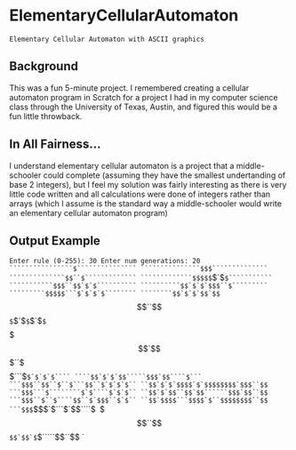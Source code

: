 # ElementaryCellularAutomaton

`Elementary Cellular Automaton with ASCII graphics`

## Background
This was a fun 5-minute project. I remembered creating a cellular automaton program in Scratch for a
project I had in my computer science class through the University of Texas, Austin, and figured this would
be a fun little throwback.

## In All Fairness...
I understand elementary cellular automaton is a project that a middle-schooler could
complete (assuming they have the smallest undertanding of base 2 integers), but I feel my solution was fairly
interesting as there is very little code written and all calculations were done of integers rather than arrays 
(which I assume is the standard way a middle-schooler would write an elementary cellular automaton program)

## Output Example

`Enter rule (0-255): 30
Enter num generations: 20
````````````````$```````````````
```````````````$$$``````````````
``````````````$$``$`````````````
`````````````$$$$$`$````````````
````````````$$`$````$```````````
```````````$$$``$$`$`$``````````
``````````$$`$`$`$$$``$`````````
`````````$$$$$```$`$`$`$````````
````````$$`$`$`$$`$$````$```````
```````$$$``$$``$``$`$`$`$``````
``````$$`$`$`$$$$$$$`$$$``$`````
`````$$$$$```$```````$`$`$`$````
````$$`$`$`$$`````$$$`$$````$```
```$$$``$$``$``$```$$``$`$`$`$``
``$$`$`$`$$$$`$`$$$$$$$$`$$$``$$
```$$$```$````````$`$````$`$`$``
``$$`$`$$``$$`$$``````$$$`$$``$$
```$$$``$``$````$$``$`$$$``$`$``
``$$`$$$$```$$$$`$``$$$$$$$$``$$
```$$$```````$$$`$```$`$$````$``
``$$$``$$``$$`$$`$``$`````$$``$$
`
